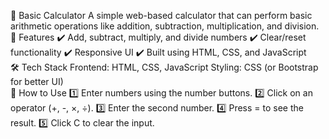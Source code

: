🧮 Basic Calculator
A simple web-based calculator that can perform basic arithmetic operations like addition, subtraction, multiplication, and division.
<br>
📌 Features
✔️ Add, subtract, multiply, and divide numbers
✔️ Clear/reset functionality
✔️ Responsive UI
✔️ Built using HTML, CSS, and JavaScript
<br>
🛠️ Tech Stack
Frontend: HTML, CSS, JavaScript
Styling: CSS (or Bootstrap for better UI)
<br>
🚀 How to Use
1️⃣ Enter numbers using the number buttons.
2️⃣ Click on an operator (+, -, ×, ÷).
3️⃣ Enter the second number.
4️⃣ Press = to see the result.
5️⃣ Click C to clear the input.
